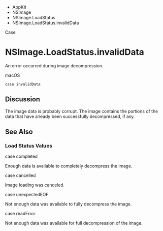

- AppKit
- NSImage
- NSImage.LoadStatus
-  NSImage.LoadStatus.invalidData 

Case

# NSImage.LoadStatus.invalidData

An error occurred during image decompression.

macOS

``` source
case invalidData
```

## Discussion

The image data is probably corrupt. The image contains the portions of the data that have already been successfully decompressed, if any.

## See Also

### Load Status Values

case completed

Enough data is available to completely decompress the image.

case cancelled

Image loading was canceled.

case unexpectedEOF

Not enough data was available to fully decompress the image.

case readError

Not enough data was available for full decompression of the image.

